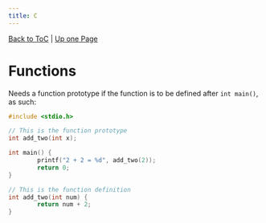 ```yaml
---
title: C
---
```

[Back to ToC](index) | [Up one Page](prog-lang)

# Functions

Needs a function prototype if the function is to be defined after `int
main()`, as such:

```c
#include <stdio.h>

// This is the function prototype
int add_two(int x);

int main() {
        printf("2 + 2 = %d", add_two(2));
        return 0;
}

// This is the function definition
int add_two(int num) {
        return num + 2;
} 
```
